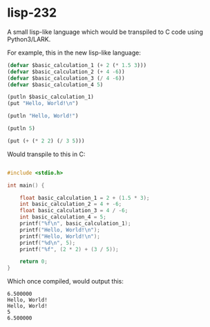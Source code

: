 # lisp-232
A small lisp-like language which would be transpiled to C code using Python3/LARK.

For example, this in the new lisp-like language:

```lisp
(defvar $basic_calculation_1 (+ 2 (* 1.5 3)))
(defvar $basic_calculation_2 (+ 4 -6))
(defvar $basic_calculation_3 (/ 4 -6))
(defvar $basic_calculation_4 5)

(putln $basic_calculation_1)
(put "Hello, World!\n")

(putln "Hello, World!")

(putln 5)

(put (+ (* 2 2) (/ 3 5)))
```
Would transpile to this in C:
```c

#include <stdio.h>

int main() {

    float basic_calculation_1 = 2 + (1.5 * 3);
    int basic_calculation_2 = 4 + -6;
    float basic_calculation_3 = 4 / -6;
    int basic_calculation_4 = 5;
    printf("%f\n", basic_calculation_1);
    printf("Hello, World!\n");
    printf("Hello, World!\n");
    printf("%d\n", 5);
    printf("%f", (2 * 2) + (3 / 5));

    return 0;
}

```
Which once compiled, would output this:
```
6.500000
Hello, World!
Hello, World!
5
6.500000
```
